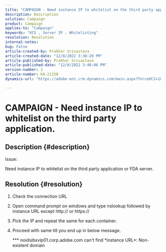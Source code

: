 ```yaml
---
title: "CAMPAIGN - Need instance IP to whitelist on the third party application."
description: Description
solution: Campaign
product: Campaign
applies-to: "Campaign"
keywords: "KCS , Server IP , Whitelisting"
resolution: Resolution
internal-notes: 
bug: False
article-created-by: Prakhar Srivastava
article-created-date: "12/8/2022 3:38:20 PM"
article-published-by: Prakhar Srivastava
article-published-date: "12/8/2022 3:40:06 PM"
version-number: 2
article-number: KA-21150
dynamics-url: "https://adobe-ent.crm.dynamics.com/main.aspx?forceUCI=1&pagetype=entityrecord&etn=knowledgearticle&id=8339b954-0e77-ed11-81aa-6045bd006b4b"

---
```

# CAMPAIGN - Need instance IP to whitelist on the third party application.

## Description {#description}


Issue:

Need instance IP to whitelist on the third party application or FDA server.


## Resolution {#resolution}


1. Check the connection URL
2. Open command prompt on windows and type nslookup followed by instance URL except http:// or https://
3. Pick the IP and repeat the same for each container.
4. Proceed with same till you end up in below message.

    \*\*\* noidsibxvip01.corp.adobe.com can't find \*instance URL\*: Non-existent domain


